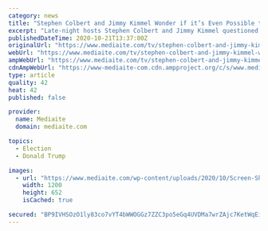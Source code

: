 ```yaml
---
category: news
title: "Stephen Colbert and Jimmy Kimmel Wonder if it’s Even Possible to Mute ‘POTUS Interruptus’: Trump Will Pull Another Mic ‘Out of His Hair’"
excerpt: "Late-night hosts Stephen Colbert and Jimmy Kimmel questioned if it is even possible to silence President Donald Trump after the Commission on Presidential Debates announced that they will be taking measures to ensure there are fewer interruptions during the second debate."
publishedDateTime: 2020-10-21T13:37:00Z
originalUrl: "https://www.mediaite.com/tv/stephen-colbert-and-jimmy-kimmel-wonder-if-its-even-possible-to-mute-potus-interruptus-trump-will-pull-another-mic-out-of-his-hair/"
webUrl: "https://www.mediaite.com/tv/stephen-colbert-and-jimmy-kimmel-wonder-if-its-even-possible-to-mute-potus-interruptus-trump-will-pull-another-mic-out-of-his-hair/"
ampWebUrl: "https://www.mediaite.com/tv/stephen-colbert-and-jimmy-kimmel-wonder-if-its-even-possible-to-mute-potus-interruptus-trump-will-pull-another-mic-out-of-his-hair/amp/"
cdnAmpWebUrl: "https://www-mediaite-com.cdn.ampproject.org/c/s/www.mediaite.com/tv/stephen-colbert-and-jimmy-kimmel-wonder-if-its-even-possible-to-mute-potus-interruptus-trump-will-pull-another-mic-out-of-his-hair/amp/"
type: article
quality: 42
heat: 42
published: false

provider:
  name: Mediaite
  domain: mediaite.com

topics:
  - Election
  - Donald Trump

images:
  - url: "https://www.mediaite.com/wp-content/uploads/2020/10/Screen-Shot-2020-10-21-at-9.19.57-AM-1200x652.jpg"
    width: 1200
    height: 652
    isCached: true

secured: "BP9IVHSOzO1ly83co7vYT4bWWOGGz7ZZC3po5eGq4UVDMa7wrZAjc7KetWqEieRrOzBziEPhfH+KyT/moQbgljO4cxFRGXcaKXolll2yHm2KTacOepzGqngksaCX+JzV+mOy+BByywPShPZIMKye6/vxdIlFia8HfLPwfWquBmFHns91b3cmpZEvszImMr1n/fNyO0y9x2c8Uew+SSXdibSlEtGx85W1EzmtLnRuOEgrJ5ZQWVt3y9ZsPhjfN1QWvzO/slbywwDzQRTCz/batBb734QS7dVdnSfMSanWFVRABPIb6GJJqcWL4B8qwwIrHcQAAx3VHT5O/hnZHXh++C3yp3aaLyEi5+s4M+18s6c=;aUiKULD4aaeXzvqMyk+HxQ=="
---
```


